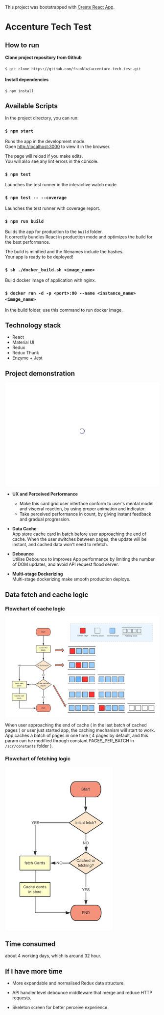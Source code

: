 This project was bootstrapped with [Create React App](https://github.com/facebook/create-react-app).

# Accenture Tech Test

## How to run
#### Clone project repository from Github
`$ git clone https://github.com/franklw/accenture-tech-test.git`

#### Install dependencies
`$ npm install`

## Available Scripts

In the project directory, you can run:

### `$ npm start`

Runs the app in the development mode.<br>
Open [http://localhost:3000](http://localhost:3000) to view it in the browser.

The page will reload if you make edits.<br>
You will also see any lint errors in the console.

### `$ npm test`

Launches the test runner in the interactive watch mode.<br>

### `$ npm test -- --coverage`

Launches the test runner with coverage report.<br>

### `$ npm run build`

Builds the app for production to the `build` folder.<br>
It correctly bundles React in production mode and optimizes the build for the best performance.

The build is minified and the filenames include the hashes.<br>
Your app is ready to be deployed!

### `$ sh ./docker_build.sh <image_name>`

Build docker image of application with nginx.

### `$ docker run -d -p <port>:80 --name <instance_name> <image_name>`

In the build folder, use this command to run docker image.

## Technology stack
- React
- Material UI
- Redux
- Redux Thunk
- Enzyme + Jest

## Project demonstration

![Diagram of cache block](./doc/demo.gif)

- **UX and Perceived Performance**  
    - Make this card grid user interface conform to user's mental model and visceral reaction, by using proper animation and indicator.
    - Take perceived performance in count, by giving instant feedback and gradual progression.

- **Data Cache**  
App store cache card in batch before user approaching the end of cache. When the user switches between pages, the update will be instant, and cached data won't need to refetch.


- **Debounce**  
Utilise Debounce to improves App performance by limiting the number of DOM updates, and avoid API request flood server.

- **Multi-stage Dockerizing**  
Multi-stage dockerizing make smooth production deploys.



## Data fetch and cache logic

### Flowchart of cache logic 
![Diagram of cache block](./doc/data_cache_logic_chart.png)

When user approaching the end of cache ( in the last batch of cached pages ) or user just started app, the caching mechanism will start to work. App caches a batch of pages in one time ( 4 pages by default, and this param can be modified through constant PAGES_PER_BATCH in `/scr/constants` folder ). 

### Flowchart of fetching logic 
![Diagram of cache blocks](./doc/data_fetch_logic_chart.png)

 ## Time consumed

 about 4 working days, which is around 32 hour.

## If I have more time

- More expandable and normalised Redux data structure.

- API handler level debounce middleware that  merge and reduce HTTP requests.

- Skeleton screen for better perceive experience.